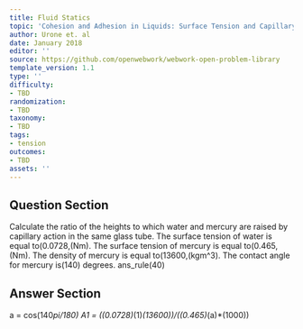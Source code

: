 ```yaml
---
title: Fluid Statics
topic: 'Cohesion and Adhesion in Liquids: Surface Tension and Capillary Action'
author: Urone et. al
date: January 2018
editor: ''
source: https://github.com/openwebwork/webwork-open-problem-library
template_version: 1.1
type: ''
difficulty:
- TBD
randomization:
- TBD
taxonomy:
- TBD
tags:
- tension
outcomes:
- TBD
assets: ''
---
```


## Question Section 

Calculate the ratio of the heights to which water and mercury are raised by capillary action in the same glass tube. The surface tension of water is equal to(0.0728,(Nm). The surface tension of mercury is equal to(0.465,(Nm). The density of mercury is equal to(13600,(kgm^3). The contact angle for mercury is(140) degrees.
ans_rule(40)



## Answer Section

a = cos(140*pi/180)
A1 = ((0.0728)*(1)*(13600))/((0.465)*(a)*(1000))